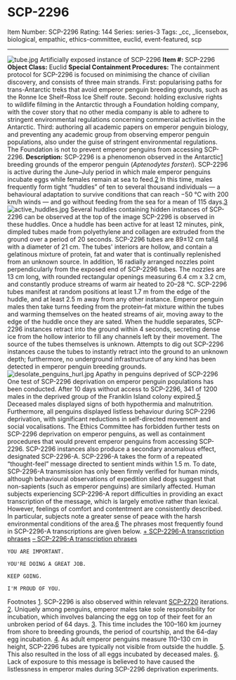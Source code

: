 # SCP-2296
Item Number: SCP-2296
Rating: 144
Series: series-3
Tags: _cc, _licensebox, biological, empathic, ethics-committee, euclid, event-featured, scp

---

![tube.jpg](https://scp-wiki.wdfiles.com/local--files/scp-2296/tube.jpg)
Artificially exposed instance of SCP-2296
**Item #:** SCP-2296
**Object Class:** Euclid
**Special Containment Procedures:** The containment protocol for SCP-2296 is focused on minimising the chance of civilian discovery, and consists of three main strands.
First: popularising paths for trans-Antarctic treks that avoid emperor penguin breeding grounds, such as the Ronne Ice Shelf–Ross Ice Shelf route.
Second: holding exclusive rights to wildlife filming in the Antarctic through a Foundation holding company, with the cover story that no other media company is able to adhere to stringent environmental regulations concerning commercial activities in the Antarctic.
Third: authoring all academic papers on emperor penguin biology, and preventing any academic group from observing emperor penguin populations, also under the guise of stringent environmental regulations.
The Foundation is not to prevent emperor penguins from accessing SCP-2296.
**Description:** SCP-2296 is a phenomenon observed in the Antarctic[1](javascript:;) breeding grounds of the emperor penguin (_Aptenodytes forsteri_). SCP-2296 is active during the June–July period in which male emperor penguins incubate eggs while females remain at sea to feed.[2](javascript:;)
In this time, males frequently form tight “huddles” of ten to several thousand individuals — a behavioural adaptation to survive conditions that can reach −50 °C with 200 km/h winds — and go without feeding from the sea for a mean of 115 days.[3](javascript:;)
![active_huddles.jpg](https://scp-wiki.wdfiles.com/local--files/scp-2296/active_huddles.jpg)
Several huddles containing hidden instances of SCP-2296 can be observed at the top of the image
SCP-2296 is observed in these huddles. Once a huddle has been active for at least 12 minutes, pink, dimpled tubes made from polyethylene and collagen are extruded from the ground over a period of 20 seconds. SCP-2296 tubes are 89±12 cm tall[4](javascript:;) with a diameter of 21 cm. The tubes' interiors are hollow, and contain a gelatinous mixture of protein, fat and water that is continually replenished from an unknown source.
In addition, 16 radially arranged nozzles point perpendicularly from the exposed end of SCP-2296 tubes. The nozzles are 13 cm long, with rounded rectangular openings measuring 6.4 cm x 3.2 cm, and constantly produce streams of warm air heated to 20–28 °C.
SCP-2296 tubes manifest at random positions at least 1.7 m from the edge of the huddle, and at least 2.5 m away from any other instance. Emperor penguin males then take turns feeding from the protein–fat mixture within the tubes and warming themselves on the heated streams of air, moving away to the edge of the huddle once they are sated. When the huddle separates, SCP-2296 instances retract into the ground within 4 seconds, secreting dense ice from the hollow interior to fill any channels left by their movement.
The source of the tubes themselves is unknown. Attempts to dig out SCP-2296 instances cause the tubes to instantly retract into the ground to an unknown depth; furthermore, no underground infrastructure of any kind has been detected in emperor penguin breeding grounds.
![desolate_penguins_hurl.jpg](https://scp-wiki.wdfiles.com/local--files/scp-2296/desolate_penguins_hurl.jpg)
Apathy in penguins deprived of SCP-2296
One test of SCP-2296 deprivation on emperor penguin populations has been conducted. After 10 days without access to SCP-2296, 341 of 1200 males in the deprived group of the Franklin Island colony expired.[5](javascript:;) Deceased males displayed signs of both hypothermia and malnutrition. Furthermore, all penguins displayed listless behaviour during SCP-2296 deprivation, with significant reductions in self-directed movement and social vocalisations. The Ethics Committee has forbidden further tests on SCP-2296 deprivation on emperor penguins, as well as containment procedures that would prevent emperor penguins from accessing SCP-2296.
SCP-2296 instances also produce a secondary anomalous effect, designated SCP-2296-A. SCP-2296-A takes the form of a repeated “thought-feel” message directed to sentient minds within 1.5 m. To date, SCP-2296-A transmission has only been firmly verified for human minds, although behavioural observations of expedition sled dogs suggest that non-sapients (such as emperor penguins) are similarly affected.
Human subjects experiencing SCP-2296-A report difficulties in providing an exact transcription of the message, which is largely emotive rather than lexical. However, feelings of comfort and contentment are consistently described. In particular, subjects note a greater sense of peace with the harsh environmental conditions of the area.[6](javascript:;)
The phrases most frequently found in SCP-2296-A transcriptions are given below.
[\+ SCP-2296-A transcription phrases](javascript:;)
[– SCP-2296-A transcription phrases](javascript:;)
    
    YOU ARE IMPORTANT.
    
    YOU'RE DOING A GREAT JOB.
    
    KEEP GOING.
    
    I'M PROUD OF YOU.
Footnotes
[1](javascript:;). SCP-2296 is also observed within relevant [SCP-2720](/scp-2720) iterations.
[2](javascript:;). Uniquely among penguins, emperor males take sole responsibility for incubation, which involves balancing the egg on top of their feet for an unbroken period of 64 days.
[3](javascript:;). This time includes the 100–160 km journey from shore to breeding grounds, the period of courtship, and the 64-day egg incubation.
[4](javascript:;). As adult emperor penguins measure 110–130 cm in height, SCP-2296 tubes are typically not visible from outside the huddle.
[5](javascript:;). This also resulted in the loss of all eggs incubated by deceased males.
[6](javascript:;). Lack of exposure to this message is believed to have caused the listlessness in emperor males during SCP-2296 deprivation experiments.